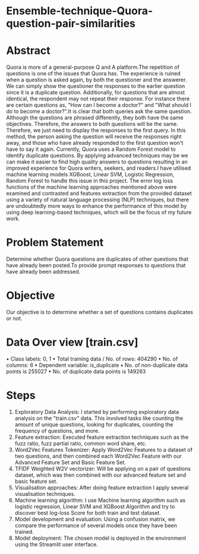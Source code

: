 # Ensemble-technique-Quora-question-pair-similarities
# Abstract

Quora is more of a general-purpose Q and A platform.The repetition of questions is one of the issues that Quora has. The experience is ruined when a question is asked again, by both the questioner and the answerer. We can simply show the questioner the responses to the earlier question since it is a duplicate question. Additionally, for questions that are almost identical, the respondent may not repeat their response.
For instance there are certain questions as, "How can I become a doctor?" and "What should I do to become a doctor?".It is clear that both queries ask the same question. Although the questions are phrased differently, they both have the same objectives. Therefore, the answers to both questions will be the same. Therefore, we just need to display the responses to the first query. In this method, the person asking the question will receive the responses right away, and those who have already responded to the first question won't have to say it again.
Currently, Quora uses a Random Forest model to identify duplicate questions. By applying advanced techniques may be we can make it easier to find high quality answers to questions resulting in an improved experience for Quora writers, seekers, and readers.I have utilised machine learning models XGBoost, Linear SVM, Logistic Regression, Random Forest to handle this issue in this project. The error log loss functions of the machine learning approaches mentioned above were examined and contrasted and features extraction from the provided dataset using a variety of natural language processing (NLP) techniques, but there are undoubtedly more ways to enhance the performance of this model by using deep learning-based techniques, which will be the focus of my future work.
# Problem Statement
Determine whether Quora questions are duplicates of other questions that have already been posted.To provide prompt responses to questions that have already been addressed.
# Objective 
Our objective is to determine whether a set of questions contains duplicates or not.

# Data Over view [train.csv]

•	Class labels: 0, 1 
•	Total training data / No. of rows: 404290 
•	No. of columns: 6 
•	Dependent variable: is_duplicate 
•	No. of non-duplicate data points is 255027 
•	No. of duplicate data points is 149263 
# Steps
1.	Exploratory Data Analysis: I started by performing exploratory data analysis on the "train.csv" data. This involved tasks like counting the amount of unique questions, looking for duplicates, counting the frequency of questions, and more. 
2.	Feature extraction: Executed feature extraction techniques such as the fuzz ratio, fuzz partial ratio, common word share, etc.
3.	Word2Vec Features Tokenizer: Apply Word2Vec Features to a dataset of two questions, and then combined each Word2Vec Feature with our Advanced Feature Set and Basic Feature Set. 
4.	TFIDF Weighted W2V vectorizer: Will be applying on a pair of questions dataset, which was then combined with our advanced feature set and basic feature set.
5.	Visualisation approaches: After doing feature extraction I apply several visualisation techniques.
6.	Machine learning algorithm: I use Machine learning algorithm such as logistic regression, Linear SVM and XGBoost Algorithm and try to discover best log-loss Score for both train and test dataset.
7.	Model development and evaluation: Using a confusion matrix, we compare the performance of several models once they have been trained.
8.	Model deployment: The chosen model is deployed in the environment using the Streamlit user interface.

